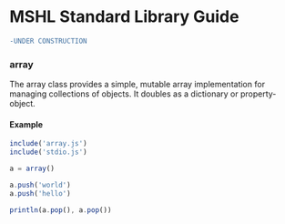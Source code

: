 # MSHL Standard Library Guide

```diff
-UNDER CONSTRUCTION
```

### array

The array class provides a simple, mutable array implementation for managing collections of objects. It doubles as a dictionary or property-object.

#### Example
```javascript
include('array.js')
include('stdio.js')

a = array()

a.push('world')
a.push('hello')

println(a.pop(), a.pop())

```
